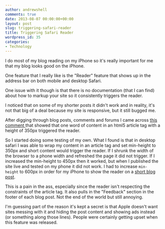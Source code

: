 ```yaml
---
author: andrewshell
comments: true
date: 2013-08-07 00:00:00+00:00
layout: post
slug: triggering-safari-reader
title: Triggering Safari Reader
wordpress_id: 35
categories:
- Technology
---
```


I do most of my blog reading on my iPhone so it's really important for me that my blog looks good on the iPhone.

One feature that I really like is the "Reader" feature that shows up in the address bar on both mobile and desktop Safari.

One issue with it though is that there is no documentation (that I can find) about how to markup your site so it consistently triggers the reader.

I noticed that on some of my shorter posts it didn't work and in reality, it's not that big of a deal because my site is responsive, but it still bugged me.

After digging through blog posts, comments and forums I came across [this comment ](http://mathiasbynens.be/notes/safari-reader#comment-26)that showed that one word of content in an html5 article tag with a height of 350px triggered the reader.

So I started doing some testing of my own. What I found is that in desktop  safari I was able to wrap my content in an article tag and set min-height to 350px and short content would trigger the reader. If I shrunk the width of the browser to a phone width and refreshed the page it did not trigger. If I increased the min-height to 450px then it worked, but when I published the site live and tested on my phone it did not work. I had to increase `min-height` to 600px in order for my iPhone to show the reader on a [short blog post](/world-outline-podcast-7/).

This is a pain in the ass, especially since the reader isn't respecting the constraints of the article tag. It also pulls in the "Feedback" section in the footer of each blog post. Not the end of the world but still annoying.

I'm guessing part of the reason it's kept a secret is that Apple doesn't want sites messing with it and hiding the post content and showing ads instead (or something along those lines). People were certainly getting upset when this feature was released.
